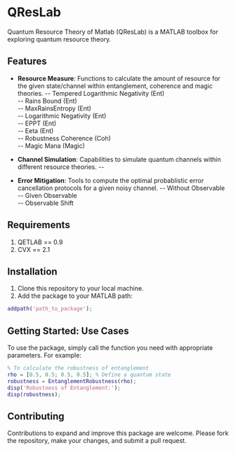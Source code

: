 # QResLab

Quantum Resource Theory of Matlab (QResLab) is a MATLAB toolbox for exploring quantum resource theory.


## Features
- **Resource Measure**: Functions to calculate the amount of resource for the given state/channel within entanglement, coherence and magic theories.
 -- Tempered Logarithmic Negativity (Ent)\
 -- Rains Bound (Ent)\
 -- MaxRainsEntropy (Ent)\
 -- Logarithmic Negativity (Ent)\
 -- EPPT (Ent)\
 -- Eeta (Ent)\
 -- Robustness Coherence (Coh)\
 -- Magic Mana (Magic)

- **Channel Simulation**: Capabilities to simulate quantum channels within different resource theories.
 -- 

- **Error Mitigation**: Tools to compute the optimal probablistic error cancellation protocols for a given noisy channel.
 -- Without Observable\
 -- Given Observable\
 -- Observable Shift

## Requirements
1. QETLAB == 0.9
2. CVX == 2.1


## Installation
1. Clone this repository to your local machine.
2. Add the package to your MATLAB path:
```matlab
addpath('path_to_package');
```


## Getting Started: Use Cases

To use the package, simply call the function you need with appropriate parameters. For example:

```matlab
% To calculate the robustness of entanglement
rho = [0.5, 0.5; 0.5, 0.5]; % Define a quantum state
robustness = EntanglementRobustness(rho);
disp('Robustness of Entanglement:');
disp(robustness);
```



## Contributing

Contributions to expand and improve this package are welcome. Please fork the repository, make your changes, and submit a pull request.